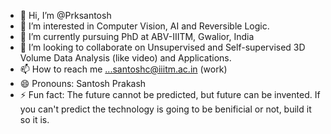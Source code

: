 - 👋 Hi, I’m @Prksantosh
- 👀 I’m interested in Computer Vision, AI and Reversible Logic.
- 🌱 I’m currently pursuing PhD at ABV-IIITM, Gwalior, India
- 💞️ I’m looking to collaborate on Unsupervised and Self-supervised 3D Volume Data Analysis (like video) and Applications. 
- 📫 How to reach me ...santoshc@iiitm.ac.in (work)
- 😄 Pronouns: Santosh Prakash
- ⚡ Fun fact: The future cannot be predicted, but future can be invented. If you can't predict the technology is going to be benificial or not, build it so it is.

<!---
Prksantosh/Prksantosh is a ✨ special ✨ repository because its `README.md` (this file) appears on your GitHub profile.
You can click the Preview link to take a look at your changes.
--->
